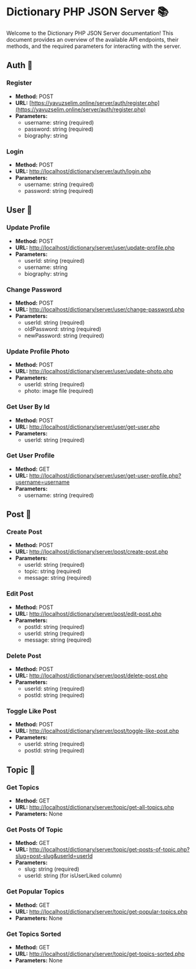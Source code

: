 # Dictionary PHP JSON Server 📚

Welcome to the Dictionary PHP JSON Server documentation! This document provides an overview of the available API endpoints, their methods, and the required parameters for interacting with the server.

## Auth 🔐

### Register

- **Method:** POST
- **URL:** [https://yavuzselim.online/server/auth/register.php](https://yavuzselim.online/server/auth/register.php)
- **Parameters:**
  - username: string (required)
  - password: string (required)
  - biography: string

### Login

- **Method:** POST
- **URL:** [http://localhost/dictionary/server/auth/login.php](http://localhost/dictionary/server/auth/login.php)
- **Parameters:**
  - username: string (required)
  - password: string (required)

## User 👤

### Update Profile

- **Method:** POST
- **URL:** [http://localhost/dictionary/server/user/update-profile.php](http://localhost/dictionary/server/user/update-profile.php)
- **Parameters:**
  - userId: string (required)
  - username: string
  - biography: string

### Change Password

- **Method:** POST
- **URL:** [http://localhost/dictionary/server/user/change-password.php](http://localhost/dictionary/server/user/change-password.php)
- **Parameters:**
  - userId: string (required)
  - oldPassword: string (required)
  - newPassword: string (required)

### Update Profile Photo

- **Method:** POST
- **URL:** [http://localhost/dictionary/server/user/update-photo.php](http://localhost/dictionary/server/user/update-photo.php)
- **Parameters:**
  - userId: string (required)
  - photo: image file (required)

### Get User By Id

- **Method:** POST
- **URL:** [http://localhost/dictionary/server/user/get-user.php](http://localhost/dictionary/server/user/get-user.php)
- **Parameters:**
  - userId: string (required)

### Get User Profile

- **Method:** GET
- **URL:** [http://localhost/dictionary/server/user/get-user-profile.php?username=username](http://localhost/dictionary/server/user/get-user-profile.php?username=username)
- **Parameters:**
  - username: string (required)

## Post 📮

### Create Post

- **Method:** POST
- **URL:** [http://localhost/dictionary/server/post/create-post.php](http://localhost/dictionary/server/post/create-post.php)
- **Parameters:**
  - userId: string (required)
  - topic: string (required)
  - message: string (required)

### Edit Post

- **Method:** POST
- **URL:** [http://localhost/dictionary/server/post/edit-post.php](http://localhost/dictionary/server/post/edit-post.php)
- **Parameters:**
  - postId: string (required)
  - userId: string (required)
  - message: string (required)

### Delete Post

- **Method:** POST
- **URL:** [http://localhost/dictionary/server/post/delete-post.php](http://localhost/dictionary/server/post/delete-post.php)
- **Parameters:**
  - userId: string (required)
  - postId: string (required)

### Toggle Like Post

- **Method:** POST
- **URL:** [http://localhost/dictionary/server/post/toggle-like-post.php](http://localhost/dictionary/server/post/toggle-like-post.php)
- **Parameters:**
  - userId: string (required)
  - postId: string (required)

## Topic 📝

### Get Topics

- **Method:** GET
- **URL:** [http://localhost/dictionary/server/topic/get-all-topics.php](http://localhost/dictionary/server/topic/get-all-topics.php)
- **Parameters:** None

### Get Posts Of Topic

- **Method:** GET
- **URL:** [http://localhost/dictionary/server/topic/get-posts-of-topic.php?slug=post-slug&userId=userId](http://localhost/dictionary/server/topic/get-posts-of-topic.php?slug=post-slug&userId=userId)
- **Parameters:**
  - slug: string (required)
  - userId: string (for isUserLiked column)

### Get Popular Topics

- **Method:** GET
- **URL:** [http://localhost/dictionary/server/topic/get-popular-topics.php](http://localhost/dictionary/server/topic/get-popular-topics.php)
- **Parameters:** None

### Get Topics Sorted

- **Method:** GET
- **URL:** [http://localhost/dictionary/server/topic/get-topics-sorted.php](http://localhost/dictionary/server/topic/get-topics-sorted.php)
- **Parameters:** None
